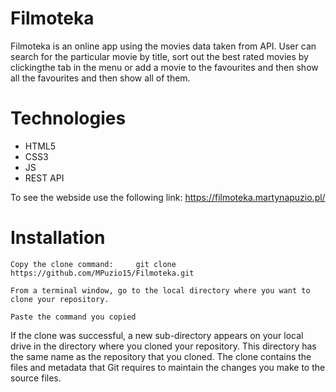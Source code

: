 # Filmoteka

Filmoteka is an online app using the movies data taken from API. 
User can search for the particular movie by title, sort out the best rated movies by clickingthe tab in the menu or add a movie to the favourites and then show all the favourites and then show all of them.

# Technologies

 - HTML5
  - CSS3
  - JS
  - REST API

To see the webside use the following link:  https://filmoteka.martynapuzio.pl/
# Installation
```
Copy the clone command:     git clone https://github.com/MPuzio15/Filmoteka.git
```
```
From a terminal window, go to the local directory where you want to clone your repository.
```
```
Paste the command you copied
```

If the clone was successful, a new sub-directory appears on your local drive in the directory where you cloned your repository. 
This directory has the same name as the repository that you cloned. 
The clone contains the files and metadata that Git requires to maintain the changes you make to the source files.
